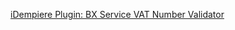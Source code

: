 [iDempiere Plugin: BX Service VAT Number Validator](https://wiki.idempiere.org/en/Plugin:_BX_Service_VAT_Number_Validator)
